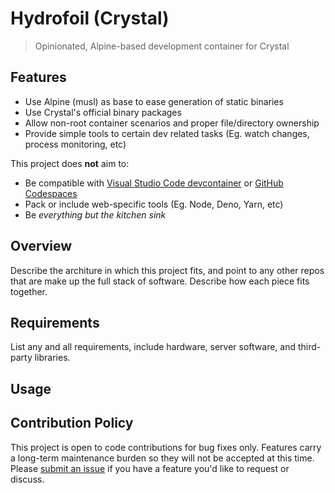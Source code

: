 # Hydrofoil (Crystal)
> Opinionated, Alpine-based development container for Crystal

## Features

* Use Alpine (musl) as base to ease generation of static binaries
* Use Crystal's official binary packages
* Allow non-root container scenarios and proper file/directory ownership
* Provide simple tools to certain dev related tasks (Eg. watch changes, process monitoring, etc)

This project does **not** aim to:

* Be compatible with [Visual Studio Code devcontainer](devcontainer) or [GitHub Codespaces](codespaces)
* Pack or include web-specific tools (Eg. Node, Deno, Yarn, etc)
* Be _everything but the kitchen sink_

## Overview

Describe the architure in which this project fits, and point to any other repos
that are make up the full stack of software. Describe how each piece fits
together.

## Requirements

List any and all requirements, include hardware, server software, and third-party
libraries.

## Usage

## Contribution Policy

This project is open to code contributions for bug fixes only. Features carry
a long-term maintenance burden so they will not be accepted at this time.
Please [submit an issue](new-issue) if you have a feature you'd like to
request or discuss.

[devcontainer]: https://code.visualstudio.com/docs/remote/containers
[codespaces]: https://github.com/features/codespaces
[new-issue]: https://github.com/luislavena/hydrofoil-crystal/issues/new
